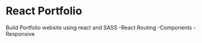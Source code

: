 # React Portfolio 
Build Portfolio website using react and SASS
-React Routing
-Components
-Responsive
